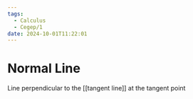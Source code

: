 ```yaml
---
tags:
  - Calculus
  - Cegep/1
date: 2024-10-01T11:22:01
---
```


# Normal Line

Line perpendicular to the [[tangent line]] at the tangent point
